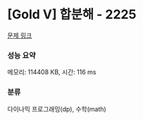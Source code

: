 # [Gold V] 합분해 - 2225 

[문제 링크](https://www.acmicpc.net/problem/2225) 

### 성능 요약

메모리: 114408 KB, 시간: 116 ms

### 분류

다이나믹 프로그래밍(dp), 수학(math)

